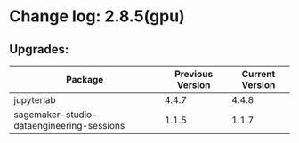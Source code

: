 # Change log: 2.8.5(gpu)

## Upgrades: 

Package | Previous Version | Current Version
---|---|---
jupyterlab|4.4.7|4.4.8
sagemaker-studio-dataengineering-sessions|1.1.5|1.1.7
